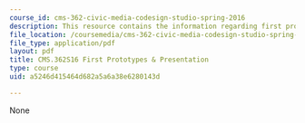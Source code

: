 ```yaml
---
course_id: cms-362-civic-media-codesign-studio-spring-2016
description: This resource contains the information regarding first prototypes & presentation.
file_location: /coursemedia/cms-362-civic-media-codesign-studio-spring-2016/a5246d415464d682a5a6a38e6280143d_MITCMS_362S16_FirstProto.pdf
file_type: application/pdf
layout: pdf
title: CMS.362S16 First Prototypes & Presentation
type: course
uid: a5246d415464d682a5a6a38e6280143d

---
```

None